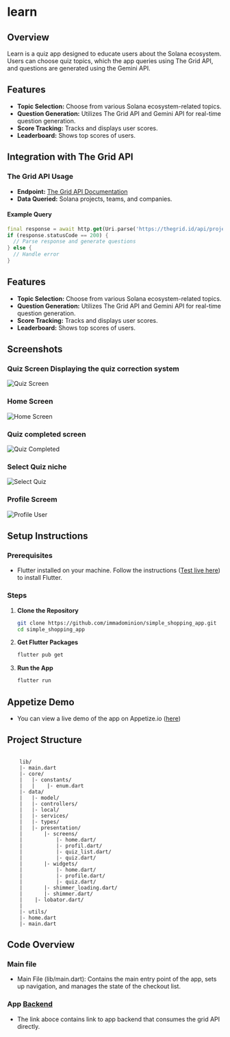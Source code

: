 # learn

## Overview

Learn is a quiz app designed to educate users about the Solana ecosystem. Users can choose quiz topics, which the app queries using The Grid API, and questions are generated using the Gemini API.

## Features

- **Topic Selection:** Choose from various Solana ecosystem-related topics.
- **Question Generation:** Utilizes The Grid API and Gemini API for real-time question generation.
- **Score Tracking:** Tracks and displays user scores.
- **Leaderboard:** Shows top scores of users.

## Integration with The Grid API

### The Grid API Usage

- **Endpoint:** [The Grid API Documentation](https://thegrid.id/docs)
- **Data Queried:** Solana projects, teams, and companies.

#### Example Query

```dart
final response = await http.get(Uri.parse('https://thegrid.id/api/projects'));
if (response.statusCode == 200) {
  // Parse response and generate questions
} else {
  // Handle error
}
```

## Features

- **Topic Selection:** Choose from various Solana ecosystem-related topics.
- **Question Generation:** Utilizes The Grid API and Gemini API for real-time question generation.
- **Score Tracking:** Tracks and displays user scores.
- **Leaderboard:** Shows top scores of users.

## Screenshots

### Quiz Screen Displaying the quiz correction system

![Quiz Screen](ss/img1.png)

### Home Screen

![Home Screen](ss/img2.png)

### Quiz completed screen

![Quiz Completed](ss/img3.png)

### Select Quiz niche

![Select Quiz](ss/img4.png)

### Profile Screem

![Profile User](ss/img5.png)

## Setup Instructions

### Prerequisites

- Flutter installed on your machine. Follow the instructions ([Test live here](https://appetize.io/app/b_fhq3l5zt3xt7natrel5fx32cb4)) to install Flutter.

### Steps

1. **Clone the Repository**

   ```sh
   git clone https://github.com/immadominion/simple_shopping_app.git
   cd simple_shopping_app
   ```


2. **Get Flutter Packages**

   ```sh
   flutter pub get

   ```

3. **Run the App**
   ```sh
   flutter run
   ```

## Appetize Demo

- You can view a live demo of the app on Appetize.io ([here](https://appetize.io/app/b_dx7acejrjwag3bnw5qwirb4qwa))

## Project Structure
````

    lib/
    |- main.dart
    |- core/
    |   |- constants/
    |   |    |- enum.dart
    |- data/
    |   |- model/
    |   |- controllers/
    |   |- local/
    |   |- services/
    |   |- types/
    |   |- presentation/
    |       |- screens/
    |           |- home.dart/
    |           |- profil.dart/
    |           |- quiz_list.dart/
    |           |- quiz.dart/
    |       |- widgets/
    |           |- home.dart/
    |           |- profile.dart/
    |           |- quiz.dart/
    |       |- shimmer_loading.dart/
    |       |- shimmer.dart/
    |    |- lobator.dart/
    |
    |- utils/
    |- home.dart
    |- main.dart
````

## Code Overview

### Main file

- Main File (lib/main.dart): Contains the main entry point of the app, sets up navigation, and manages the state of the checkout list.


### App [Backend](https://github.com/ubadineke/grid-bounty)

- The link aboce contains link to app backend that consumes the grid API directly. 

